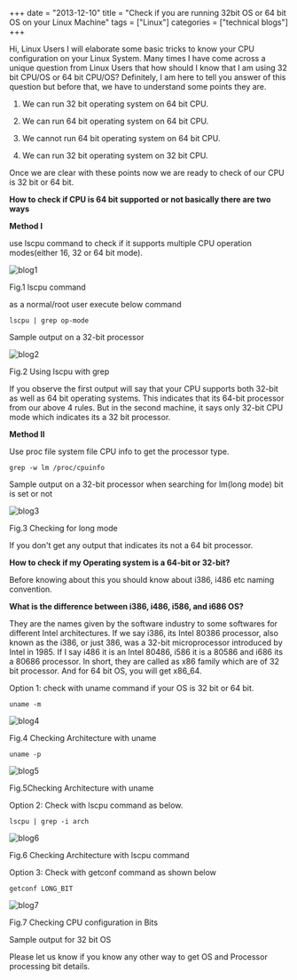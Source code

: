 +++
date = "2013-12-10"
title = "Check if you are running 32bit OS or 64 bit OS on your Linux Machine"
tags = ["Linux"]
categories = ["technical blogs"]
+++

Hi, Linux Users I will elaborate some basic tricks to know your CPU configuration on your Linux System. Many times I have come across a unique question from Linux Users that how should I know that I am using 32 bit CPU/OS or 64 bit CPU/OS? Definitely, I am here to tell you answer of this question but before that, we have to understand some points they are.

1. We can run 32 bit operating system on 64 bit CPU.

2. We can run 64 bit operating system on 64 bit CPU.

3. We cannot run 64 bit operating system on 64 bit CPU.

4. We can run 32 bit operating system on 32 bit CPU.

Once we are clear with these points now we are ready to check of our CPU is 32 bit or 64 bit.

**How to check if CPU is 64 bit supported or not basically there are two ways**

**Method I**

use lscpu command to check if it supports multiple CPU operation modes(either 16, 32 or 64 bit mode).

![blog1](/images/blog.png)

Fig.1 lscpu command

as a normal/root user execute below command

`lscpu | grep op-mode`

Sample output on a 32-bit processor

![blog2](/images/blog_2.png)

Fig.2 Using lscpu with grep

If you observe the first output will say that your CPU supports both 32-bit as well as 64 bit operating systems. This indicates that its 64-bit processor from our above 4 rules. But in the second machine, it says only 32-bit CPU mode which indicates its a 32 bit processor.

**Method II**

Use proc file system file CPU info to get the processor type.

`grep -w lm /proc/cpuinfo`

Sample output on a 32-bit processor when searching for lm(long mode) bit is set or not

![blog3](/images/blog_3.png)

Fig.3 Checking for long mode

If you don't get any output that indicates its not a 64 bit processor.

**How to check if my Operating system is a 64-bit or 32-bit?**

Before knowing about this you should know about i386, i486 etc naming convention.

**What is the difference between i386, i486, i586, and i686 OS?**

They are the names given by the software industry to some softwares for different Intel architectures. If we say i386, its Intel 80386 processor, also known as the i386, or just 386, was a 32-bit microprocessor introduced by Intel in 1985. If I say i486 it is an Intel 80486, i586 it is a 80586 and i686 its a 80686 processor. In short, they are called as x86 family which are of 32 bit processor. And for 64 bit OS, you will get x86_64.

Option 1: check with uname command if your OS is 32 bit or 64 bit.

`uname -m`

![blog4](/images/blog_4.png)

Fig.4 Checking Architecture with uname

`uname -p`

![blog5](/images/blog_5.png)

Fig.5Checking Architecture with uname

Option 2: Check with lscpu command as below.

`lscpu | grep -i arch`

![blog6](/images/blog_6.png)

Fig.6 Checking Architecture with lscpu command

Option 3: Check with getconf command as shown below

`getconf LONG_BIT`

![blog7](/images/blog_7.png)

Fig.7 Checking CPU configuration in Bits

Sample output for 32 bit OS

Please let us know if you know any other way to get OS and Processor processing bit details.